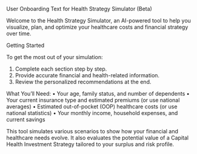 User Onboarding Text for Health Strategy Simulator (Beta)

Welcome to the Health Strategy Simulator, an AI-powered tool to help you visualize, plan, and optimize your healthcare costs and financial strategy over time.

Getting Started

To get the most out of your simulation:
1.	Complete each section step by step.
2.	Provide accurate financial and health-related information.
3.	Review the personalized recommendations at the end.

What You’ll Need:
•	Your age, family status, and number of dependents
•	Your current insurance type and estimated premiums (or use national averages)
•	Estimated out-of-pocket (OOP) healthcare costs (or use national statistics)
•	Your monthly income, household expenses, and current savings

This tool simulates various scenarios to show how your financial and healthcare needs evolve. It also evaluates the potential value of a Capital Health Investment Strategy tailored to your surplus and risk profile.
